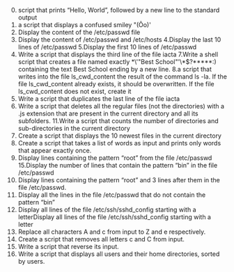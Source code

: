 0. script that prints “Hello, World”, followed by a new line to the standard output
1. a script that displays a confused smiley "(Ôo)'
2. Display the content of the /etc/passwd file
3. Display the content of /etc/passwd and /etc/hosts
4.Display the last 10 lines of /etc/passwd
5.Display the first 10 lines of /etc/passwd
6. Write a script that displays the third line of the file iacta
7.Write a shell script that creates a file named exactly \*\\'"Best School"\'\\*$\?\*\*\*\*\*:) containing the text Best School ending by a new line.
8.a script that writes into the file ls_cwd_content the result of the command ls -la. If the file ls_cwd_content already exists, it should be overwritten. If the file ls_cwd_content does not exist, create it
9. Write a script that duplicates the last line of the file iacta
10. Write a script that deletes all the regular files (not the directories) with a .js extension that are present in the current directory and all its subfolders.
11.Write a script that counts the number of directories and sub-directories in the current directory
12. Create a script that displays the 10 newest files in the current directory
13. Create a script that takes a list of words as input and prints only words that appear exactly once.
14. Display lines containing the pattern “root” from the file /etc/passwd
15.Display the number of lines that contain the pattern “bin” in the file /etc/passwd
16. Display lines containing the pattern “root” and 3 lines after them in the file /etc/passwd.
17. Display all the lines in the file /etc/passwd that do not contain the pattern “bin”
18. Display all lines of the file /etc/ssh/sshd_config starting with a letterDisplay all lines of the file /etc/ssh/sshd_config starting with a letter
19. Replace all characters A and c from input to Z and e respectively.
20. Create a script that removes all letters c and C from input.
21. Write a script that reverse its input.
22. Write a script that displays all users and their home directories, sorted by users.
